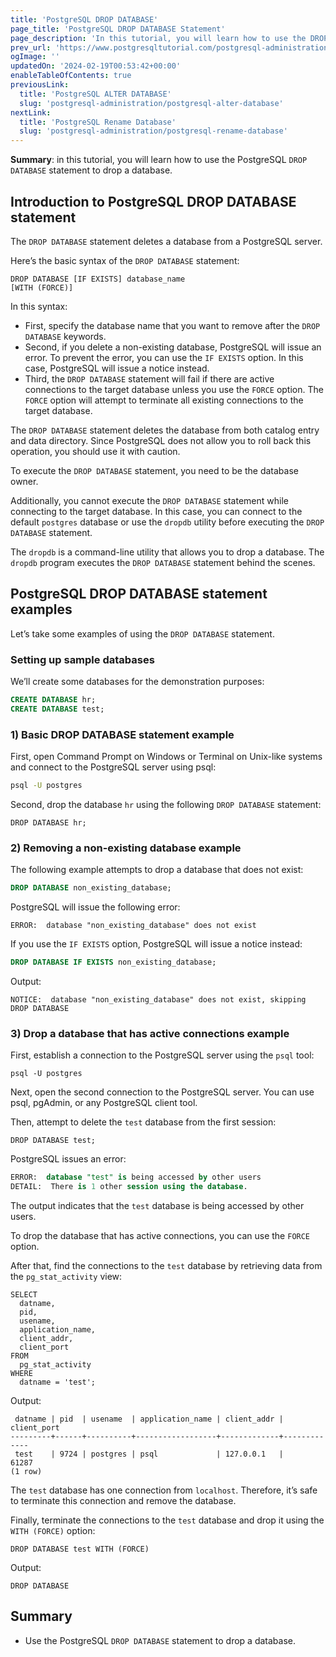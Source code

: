 ```yaml
---
title: 'PostgreSQL DROP DATABASE'
page_title: 'PostgreSQL DROP DATABASE Statement'
page_description: 'In this tutorial, you will learn how to use the DROP DATABASE statement to drop a database from a PostgreSQL server.'
prev_url: 'https://www.postgresqltutorial.com/postgresql-administration/postgresql-drop-database/'
ogImage: ''
updatedOn: '2024-02-19T00:53:42+00:00'
enableTableOfContents: true
previousLink:
  title: 'PostgreSQL ALTER DATABASE'
  slug: 'postgresql-administration/postgresql-alter-database'
nextLink:
  title: 'PostgreSQL Rename Database'
  slug: 'postgresql-administration/postgresql-rename-database'
---
```


**Summary**: in this tutorial, you will learn how to use the PostgreSQL `DROP DATABASE` statement to drop a database.

## Introduction to PostgreSQL DROP DATABASE statement

The `DROP DATABASE` statement deletes a database from a PostgreSQL server.

Here’s the basic syntax of the `DROP DATABASE` statement:

```httpsqlsql
DROP DATABASE [IF EXISTS] database_name
[WITH (FORCE)]
```

In this syntax:

- First, specify the database name that you want to remove after the `DROP DATABASE` keywords.
- Second, if you delete a non\-existing database, PostgreSQL will issue an error. To prevent the error, you can use the `IF EXISTS` option. In this case, PostgreSQL will issue a notice instead.
- Third, the `DROP DATABASE` statement will fail if there are active connections to the target database unless you use the `FORCE` option. The `FORCE` option will attempt to terminate all existing connections to the target database.

The `DROP DATABASE` statement deletes the database from both catalog entry and data directory. Since PostgreSQL does not allow you to roll back this operation, you should use it with caution.

To execute the `DROP DATABASE` statement, you need to be the database owner.

Additionally, you cannot execute the `DROP DATABASE` statement while connecting to the target database. In this case, you can connect to the default `postgres` database or use the `dropdb` utility before executing the `DROP DATABASE` statement.

The `dropdb` is a command\-line utility that allows you to drop a database. The `dropdb` program executes the `DROP DATABASE` statement behind the scenes.

## PostgreSQL DROP DATABASE statement examples

Let’s take some examples of using the `DROP DATABASE` statement.

### Setting up sample databases

We’ll create some databases for the demonstration purposes:

```sql
CREATE DATABASE hr;
CREATE DATABASE test;
```

### 1\) Basic DROP DATABASE statement example

First, open Command Prompt on Windows or Terminal on Unix\-like systems and connect to the PostgreSQL server using psql:

```bash
psql -U postgres
```

Second, drop the database `hr` using the following `DROP DATABASE` statement:

```
DROP DATABASE hr;
```

### 2\) Removing a non\-existing database example

The following example attempts to drop a database that does not exist:

```sql
DROP DATABASE non_existing_database;
```

PostgreSQL will issue the following error:

```
ERROR:  database "non_existing_database" does not exist
```

If you use the `IF EXISTS` option, PostgreSQL will issue a notice instead:

```sql
DROP DATABASE IF EXISTS non_existing_database;
```

Output:

```
NOTICE:  database "non_existing_database" does not exist, skipping
DROP DATABASE
```

### 3\) Drop a database that has active connections example

First, establish a connection to the PostgreSQL server using the `psql` tool:

```
psql -U postgres
```

Next, open the second connection to the PostgreSQL server. You can use psql, pgAdmin, or any PostgreSQL client tool.

Then, attempt to delete the `test` database from the first session:

```
DROP DATABASE test;
```

PostgreSQL issues an error:

```sql
ERROR:  database "test" is being accessed by other users
DETAIL:  There is 1 other session using the database.
```

The output indicates that the `test` database is being accessed by other users.

To drop the database that has active connections, you can use the `FORCE` option.

After that, find the connections to the `test` database by retrieving data from the `pg_stat_activity` view:

```
SELECT
  datname,
  pid,
  usename,
  application_name,
  client_addr,
  client_port
FROM
  pg_stat_activity
WHERE
  datname = 'test';
```

Output:

```text
 datname | pid  | usename  | application_name | client_addr | client_port
---------+------+----------+------------------+-------------+-------------
 test    | 9724 | postgres | psql             | 127.0.0.1   |       61287
(1 row)
```

The `test` database has one connection from `localhost`. Therefore, it’s safe to terminate this connection and remove the database.

Finally, terminate the connections to the `test` database and drop it using the `WITH (FORCE)` option:

```
DROP DATABASE test WITH (FORCE)
```

Output:

```
DROP DATABASE
```

## Summary

- Use the PostgreSQL `DROP DATABASE` statement to drop a database.
